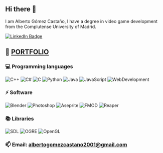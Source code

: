 ## Hi there 👋

I am Alberto Gómez Castaño, I have a degree in video game development from the Complutense University of Madrid.

[![LinkedIn Badge](https://img.shields.io/badge/LinkedIn-Profile-informational?style=flat&logo=linkedin&logoColor=white&color=0D76A8)](https://www.linkedin.com/in/alberto-g%C3%B3mez-casta%C3%B1o/)

## 📝 [PORTFOLIO](https://albgom21.github.io/PORTFOLIO/)

### 💻 Programming languages
![C++](https://img.shields.io/badge/-C%2B%2B-03045e)
![C#](https://img.shields.io/badge/-C%23-1d3557) 
![C](https://img.shields.io/badge/-C-4895ef)
![Python](https://img.shields.io/badge/-Python-0a9396)
![Java](https://img.shields.io/badge/-Java-e36414)
![JavaScript](https://img.shields.io/badge/-JavaScript-ffbe0b)
![WebDevelopment](https://img.shields.io/badge/-WebDevelopment-94d2bd)

### ⚡ Software

![Blender](https://img.shields.io/badge/-Blender-e36414)
![Photoshop](https://img.shields.io/badge/-Photoshop-0353a4)
![Aseprite](https://img.shields.io/badge/-Aseprite-b9d6f2)
![FMOD](https://img.shields.io/badge/-FMOD-1c1c1c)
![Reaper](https://img.shields.io/badge/-Reaper-a4161a)

### 📚 Libraries
![SDL](https://img.shields.io/badge/-SDL-03045e)
![OGRE](https://img.shields.io/badge/-OGRE-1d3557) 
![OpenGL](https://img.shields.io/badge/-OpenGL-4895ef)

### 📫 Email: albertogomezcastano2001@gmail.com
